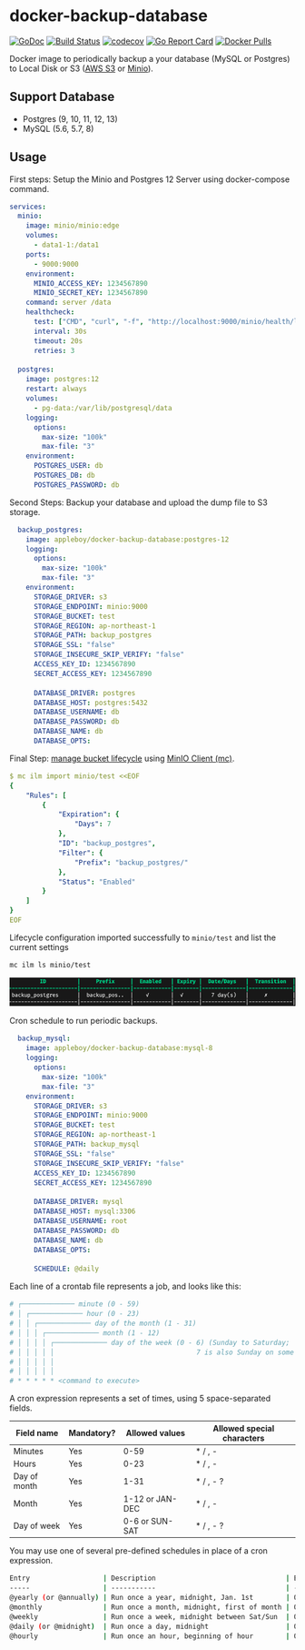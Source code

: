 # docker-backup-database

[![GoDoc](https://godoc.org/github.com/appleboy/docker-backup-database?status.svg)](https://godoc.org/github.com/appleboy/docker-backup-database)
[![Build Status](https://cloud.drone.io/api/badges/appleboy/docker-backup-database/status.svg)](https://cloud.drone.io/appleboy/docker-backup-database)
[![codecov](https://codecov.io/gh/appleboy/docker-backup-database/branch/master/graph/badge.svg)](https://codecov.io/gh/appleboy/docker-backup-database)
[![Go Report Card](https://goreportcard.com/badge/github.com/appleboy/docker-backup-database)](https://goreportcard.com/report/github.com/appleboy/docker-backup-database)
[![Docker Pulls](https://img.shields.io/docker/pulls/appleboy/docker-backup-database.svg)](https://hub.docker.com/r/appleboy/docker-backup-database/)

Docker image to periodically backup a your database (MySQL or Postgres) to Local Disk or S3 ([AWS S3](https://aws.amazon.com/free/storage/s3) or [Minio](https://min.io/)).

## Support Database

* Postgres (9, 10, 11, 12, 13)
* MySQL (5.6, 5.7, 8)

## Usage

First steps: Setup the Minio and Postgres 12 Server using docker-compose command.

```yaml
services:
  minio:
    image: minio/minio:edge
    volumes:
      - data1-1:/data1
    ports:
      - 9000:9000
    environment:
      MINIO_ACCESS_KEY: 1234567890
      MINIO_SECRET_KEY: 1234567890
    command: server /data
    healthcheck:
      test: ["CMD", "curl", "-f", "http://localhost:9000/minio/health/live"]
      interval: 30s
      timeout: 20s
      retries: 3

  postgres:
    image: postgres:12
    restart: always
    volumes:
      - pg-data:/var/lib/postgresql/data
    logging:
      options:
        max-size: "100k"
        max-file: "3"
    environment:
      POSTGRES_USER: db
      POSTGRES_DB: db
      POSTGRES_PASSWORD: db
```

Second Steps: Backup your database and upload the dump file to S3 storage.

```yaml
  backup_postgres:
    image: appleboy/docker-backup-database:postgres-12
    logging:
      options:
        max-size: "100k"
        max-file: "3"
    environment:
      STORAGE_DRIVER: s3
      STORAGE_ENDPOINT: minio:9000
      STORAGE_BUCKET: test
      STORAGE_REGION: ap-northeast-1
      STORAGE_PATH: backup_postgres
      STORAGE_SSL: "false"
      STORAGE_INSECURE_SKIP_VERIFY: "false"
      ACCESS_KEY_ID: 1234567890
      SECRET_ACCESS_KEY: 1234567890

      DATABASE_DRIVER: postgres
      DATABASE_HOST: postgres:5432
      DATABASE_USERNAME: db
      DATABASE_PASSWORD: db
      DATABASE_NAME: db
      DATABASE_OPTS:
```

Final Step: [manage bucket lifecycle](https://docs.min.io/docs/minio-bucket-lifecycle-guide.html) using [MinIO Client (mc)](https://docs.min.io/docs/minio-client-quickstart-guide.html).

```yaml
$ mc ilm import minio/test <<EOF
{
    "Rules": [
        {
            "Expiration": {
                "Days": 7
            },
            "ID": "backup_postgres",
            "Filter": {
                "Prefix": "backup_postgres/"
            },
            "Status": "Enabled"
        }
    ]
}
EOF
```

Lifecycle configuration imported successfully to `minio/test` and list the current settings

```sh
mc ilm ls minio/test
```

![mc ilm](./images/mc_ilm.png)

Cron schedule to run periodic backups.

```yaml
  backup_mysql:
    image: appleboy/docker-backup-database:mysql-8
    logging:
      options:
        max-size: "100k"
        max-file: "3"
    environment:
      STORAGE_DRIVER: s3
      STORAGE_ENDPOINT: minio:9000
      STORAGE_BUCKET: test
      STORAGE_REGION: ap-northeast-1
      STORAGE_PATH: backup_mysql
      STORAGE_SSL: "false"
      STORAGE_INSECURE_SKIP_VERIFY: "false"
      ACCESS_KEY_ID: 1234567890
      SECRET_ACCESS_KEY: 1234567890

      DATABASE_DRIVER: mysql
      DATABASE_HOST: mysql:3306
      DATABASE_USERNAME: root
      DATABASE_PASSWORD: db
      DATABASE_NAME: db
      DATABASE_OPTS:

      SCHEDULE: @daily
```

Each line of a crontab file represents a job, and looks like this:

```sh
# ┌───────────── minute (0 - 59)
# │ ┌───────────── hour (0 - 23)
# │ │ ┌───────────── day of the month (1 - 31)
# │ │ │ ┌───────────── month (1 - 12)
# │ │ │ │ ┌───────────── day of the week (0 - 6) (Sunday to Saturday;
# │ │ │ │ │                                   7 is also Sunday on some systems)
# │ │ │ │ │
# │ │ │ │ │
# * * * * * <command to execute>
```

A cron expression represents a set of times, using 5 space-separated fields.

Field name   | Mandatory? | Allowed values  | Allowed special characters
----------   | ---------- | --------------  | --------------------------
Minutes      | Yes        | 0-59            | * / , -
Hours        | Yes        | 0-23            | * / , -
Day of month | Yes        | 1-31            | * / , - ?
Month        | Yes        | 1-12 or JAN-DEC | * / , -
Day of week  | Yes        | 0-6 or SUN-SAT  | * / , - ?

You may use one of several pre-defined schedules in place of a cron expression.

```sh
Entry                  | Description                                | Equivalent To
-----                  | -----------                                | -------------
@yearly (or @annually) | Run once a year, midnight, Jan. 1st        | 0 0 1 1 *
@monthly               | Run once a month, midnight, first of month | 0 0 1 * *
@weekly                | Run once a week, midnight between Sat/Sun  | 0 0 * * 0
@daily (or @midnight)  | Run once a day, midnight                   | 0 0 * * *
@hourly                | Run once an hour, beginning of hour        | 0 * * * *
```
